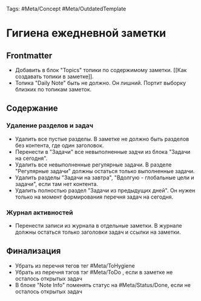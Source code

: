 Tags: #Meta/Concept #Meta/OutdatedTemplate 

# Гигиена ежедневной заметки

## Frontmatter
- Добавить в блок "Topics" топики по содержимому заметки. [[Как создавать топики в заметке]].
- Топика "Daily Note" быть не должно. Он лишний. Портит выборку близких по топикам заметок.

## Содержание

### Удаление разделов и задач
- Удалить все пустые разделы. В заметке не должно быть разделов без контента, где один заголовок.
- Перенести в "Задачи" все невыполненные задчи из блока "Задачи на сегодня". 
- Удалить все невыполненные регулярные задачи. В разделе "Регулярные задачи" должны остаться только выполненные задачи.
- Удалить разделы "Задачи на завтра", "Вдолгую - глобальные цели и задачи", если там нет контента.
- Удалить полностью раздел "Задачи из предыдущих дней". Он нужен только на момент формирования перечня задач на сегодня.

### Журнал активностей
- Перенести записи из журнала в отдельные заметки. В журнале должны остаться только заголовки задач и ссылки на заметки.

## Финализация 
- Убрать из перечня тегов тег #Meta/ToHygiene
- Убрать из перечня тэгов тэг #Meta/ToDo , если в заметке не осталось открытых задач
- В блоке "Note Info" поменять статус на #Meta/Status/Done, если не осталось открытых задач